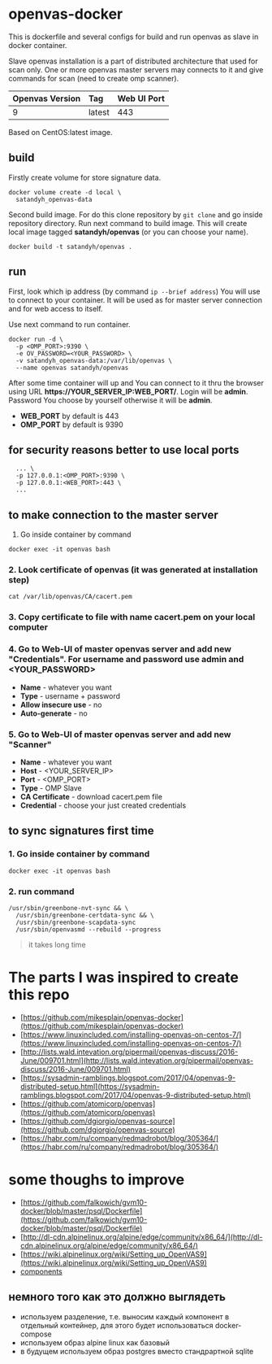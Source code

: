 # openvas-docker

This is dockerfile and several configs for build and run openvas as slave in docker container.

Slave openvas installation is a part of distributed architecture that used for scan only. One or more openvas master servers may connects to it and give commands for scan (need to create omp scanner).

| Openvas Version | Tag    | Web UI Port |
| :-------------- | :----- | :---------- |
| 9               | latest | 443         |

Based on CentOS:latest image.

## build

Firstly create volume for store signature data.

```shell
docker volume create -d local \
  satandyh_openvas-data
```

Second build image. For do this clone repository by `git clone` and go inside repository directory. Run next command to build image. This will create local image tagged **satandyh/openvas** (or you can choose your name).

```shell
docker build -t satandyh/openvas .
```

## run

First, look which ip address (by command `ip --brief address`) You will use to connect to your container. It will be used as for master server connection and for web access to itself.

Use next command to run container.

```shell
docker run -d \
  -p <OMP_PORT>:9390 \
  -e OV_PASSWORD=<YOUR_PASSWORD> \
  -v satandyh_openvas-data:/var/lib/openvas \
  --name openvas satandyh/openvas
```

After some time container will up and You can connect to it thru the browser using URL **https://YOUR_SERVER_IP:WEB_PORT/**. Login will be **admin**. Password You choose by yourself otherwise it will be **admin**.

- **WEB_PORT** by default is 443
- **OMP_PORT** by default is 9390

## for security reasons better to use local ports

```shell
  ... \
  -p 127.0.0.1:<OMP_PORT>:9390 \
  -p 127.0.0.1:<WEB_PORT>:443 \
  ...
```

## to make connection to the master server

1. Go inside container by command

```shell
docker exec -it openvas bash
```

### 2. Look certificate of openvas (it was generated at installation step)

```shell
cat /var/lib/openvas/CA/cacert.pem
```

### 3. Copy certificate to file with name **cacert.pem** on your local computer

### 4. Go to Web-UI of master openvas server and add new "Credentials". For username and password use admin and <YOUR_PASSWORD>

- **Name** - whatever you want
- **Type** - username + password
- **Allow insecure use** - no
- **Auto-generate** - no

### 5. Go to Web-UI of master openvas server and add new "Scanner"

- **Name** - whatever you want
- **Host** - <YOUR_SERVER_IP>
- **Port** - <OMP_PORT>
- **Type** - OMP Slave
- **CA Certificate** - download cacert.pem file
- **Credential** - choose your just created credentials

## to sync signatures first time

### 1. Go inside container by command

```shell
docker exec -it openvas bash
```

### 2. run command

```shell
/usr/sbin/greenbone-nvt-sync && \
  /usr/sbin/greenbone-certdata-sync && \
  /usr/sbin/greenbone-scapdata-sync
  /usr/sbin/openvasmd --rebuild --progress
```

> it takes long time

# The parts I was inspired to create this repo

- [https://github.com/mikesplain/openvas-docker](https://github.com/mikesplain/openvas-docker)
- [https://www.linuxincluded.com/installing-openvas-on-centos-7/](https://www.linuxincluded.com/installing-openvas-on-centos-7/)
- [http://lists.wald.intevation.org/pipermail/openvas-discuss/2016-June/009701.html](http://lists.wald.intevation.org/pipermail/openvas-discuss/2016-June/009701.html)
- [https://sysadmin-ramblings.blogspot.com/2017/04/openvas-9-distributed-setup.html](https://sysadmin-ramblings.blogspot.com/2017/04/openvas-9-distributed-setup.html)
- [https://github.com/atomicorp/openvas](https://github.com/atomicorp/openvas)
- [https://github.com/dgiorgio/openvas-source](https://github.com/dgiorgio/openvas-source)
- [https://habr.com/ru/company/redmadrobot/blog/305364/](https://habr.com/ru/company/redmadrobot/blog/305364/)

# some thoughs to improve

- [https://github.com/falkowich/gvm10-docker/blob/master/psql/Dockerfile](https://github.com/falkowich/gvm10-docker/blob/master/psql/Dockerfile)
- [http://dl-cdn.alpinelinux.org/alpine/edge/community/x86_64/](http://dl-cdn.alpinelinux.org/alpine/edge/community/x86_64/)
- [https://wiki.alpinelinux.org/wiki/Setting_up_OpenVAS9](https://wiki.alpinelinux.org/wiki/Setting_up_OpenVAS9)
- [components](https://github.com/greenbone/gvm-libs/issues/197)

## немного того как это должно выглядеть

- используем разделение, т.е. выносим каждый компонент в отдельный контейнер, для этого будет использоваться docker-compose
- используем образ alpine linux как базовый
- в будущем используем образ postgres вместо стандрартной sqlite
